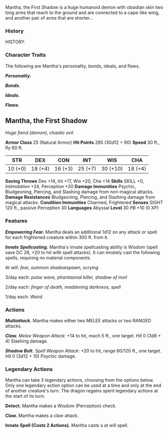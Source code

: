 Mantha, the First Shadow is a huge humanoid demon with obsidian skin two long arms that reach to the ground and are connected to a cape-like wing, and another pair of arms that are shorter...


### History
HISTORY.


### Character Traits
The following are Mantha's personality, bonds, ideals, and flaws.

***Personality.***


***Bonds.***


***Ideals.***


***Flaws.***



## Mantha, the First Shadow
*Huge fiend (demon), chaotic evil*

**Armor Class** 25 (Natural Armor)
**Hit Points** 285 (30d12 + 90)
**Speed** 30 ft., fly 60 ft.

|   STR   |   DEX   |   CON   |   INT   |   WIS    |   CHA   |
|:-------:|:-------:|:-------:|:-------:|:--------:|:-------:|
| 10 (+0) | 18 (+4) | 16 (+3) | 25 (+7) | 30 (+10) | 18 (+4) |

**Saving Throws** Dex +14, Int +17, Wis +20, Cha +14
**Skills** SKILL +0, *Intimidation* +24, Perception +20
**Damage Immunities** Psychic, Bludgeoning, Piercing, and Slashing damage from non-magical attacks.
**Damage Resistances** Bludgeoning, Piercing, and Slashing damage from magical attacks.
**Condition Immunities** Charmed, Frightened
**Senses** SIGHT 120 ft., passive Perception 30
**Languages** Abyssal
**Level** 30 *PB* +10 (0 XP)

### Features
***Empowering Fear.*** Mantha deals an additional 1d12 on any attack or spell for each frightened creature within 300 ft. from it. 

***Innate Spellcasting.*** Mantha's innate spellcasting ability is Wisdom (spell save DC 28, +20 to hit with spell attacks). It can innately cast the following spells, requiring no material components.

At will: *fear, summon shadowspawn, scrying*

3/day each: *pulse wave, phantasmal killer, shadow of moil*

2/day each: *finger of death, maddening darkness, spell*

1/day each: *Weird*


### Actions
***Multiattack.*** Mantha makes either two MELEE attacks or two RANGED attacks.

***Claw.*** *Melee Weapon Attack:* +14 to hit, reach 5 ft., one target. *Hit* 0 (3d8 + 4) Slashing damage.

***Shadow Bolt.*** *Spell Weapon Attack:* +20 to hit, range 60/120 ft., one target. *Hit* 0 (3d12 + 10) Psychic damage.


### Legendary Actions
Mantha can take 3 legendary actions, choosing from the options below. Only one legendary action option can be used at a time and only at the end of another creature's turn. The dragon regains spent legendary actions at the start of its turn.

**Detect.** Mantha makes a Wisdom (Perception) check.

**Claw.** Mantha makes a claw attack.

**Innate Spell (Costs 2 Actions).** Mantha casts a at will spell.
